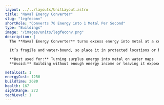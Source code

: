 ```yaml
---
layout: ../../layouts/UnitLayout.astro
title: "Naval Energy Converter"
slug: "legfeconv"
shortRole: "Converts 70 Energy into 1 Metal Per Second"
type: "Buildings"
image: "/images/units/legfeconv.png"
description: |
  The **Naval Energy Converter** turns excess energy into metal at a conversion rate of 70:1. It's a floating counterpart to the standard converter and is best deployed when you're capped on energy and need more metal income.

  It’s fragile and water-bound, so place it in protected locations or behind naval defenses.

  **Best used for:** Turning surplus energy into metal on water maps  
  **Avoid:** Building without enough energy income or leaving it exposed

metalCost: 1
energyCost: 1250
buildTime: 2680
health: 167
sightRange: 273
techLevel: 1
---
```

